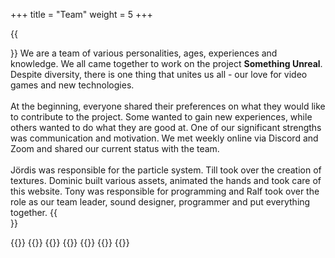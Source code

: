+++
title = "Team"
weight = 5
+++

{{<section title="The Team">}}
We are a team of various personalities, ages, experiences and knowledge. We all came together to work on the project <strong>Something Unreal</strong>. Despite diversity, there is one thing that unites us all - our love for video games and new technologies.<br><br>
At the beginning, everyone shared their preferences on what they would like to contribute to the project. Some wanted to gain new experiences, while others wanted to do what they are good at. One of our significant strengths was communication and motivation. We met weekly online via Discord and Zoom and shared our current status with the team.<br><br>
Jördis was responsible for the particle system. Till took over the creation of textures. Dominic built various assets, animated the hands and took care of this website. Tony was responsible for programming and Ralf took over the role as our team leader, sound designer, programmer and put everything together.
{{</section >}}

{{<gallery>}}
{{<team-member image="joerdis_liermann.jpg" name="Jördis Liermann">}}
{{<team-member image="ralf_strecker.jpg" name="Ralf Strecker">}}
{{<team-member image="till_falkenberg.jpg" name="Till Falkenberg">}}
{{<team-member image="tony.jpg" name="Tony Dat Nguyen Tien">}}
{{<team-member image="dominic_engel.jpg" name="Dominic Engel">}}
{{</gallery>}}